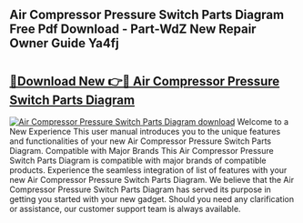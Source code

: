 ## Air Compressor Pressure Switch Parts Diagram Free Pdf Download - Part-WdZ New Repair Owner Guide Ya4fj

# <h2><a href="http://dfpbts.blite.top/?on=Air+Compressor+Pressure+Switch+Parts+Diagram">🔗Download New 👉🔴 Air Compressor Pressure Switch Parts Diagram</a></h2>

[![Air Compressor Pressure Switch Parts Diagram download](https://i.imgur.com/lujVjoI.png)](http://dfpbts.blite.top/?on=Air+Compressor+Pressure+Switch+Parts+Diagram)
Welcome to a New Experience This user manual introduces you to the unique features and functionalities of your new Air Compressor Pressure Switch Parts Diagram. Compatible with Major Brands This Air Compressor Pressure Switch Parts Diagram is compatible with major brands of compatible products. Experience the seamless integration of list of features with your new Air Compressor Pressure Switch Parts Diagram. We believe that the Air Compressor Pressure Switch Parts Diagram has served its purpose in getting you started with your new gadget. Should you need any clarification or assistance, our customer support team is always available.
